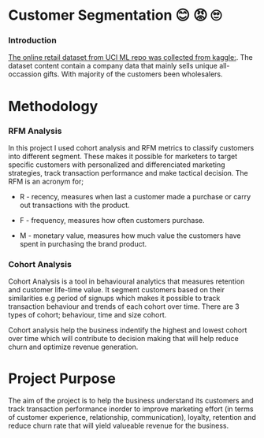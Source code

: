 # Customer Segmentation 😊 😡 🙄 
### Introduction
[The online retail dataset from UCI ML repo was collected from kaggle:](https://www.kaggle.com/datasets/jihyeseo/online-retail-data-set-from-uci-ml-repo). The dataset content contain a company data that mainly sells unique all-occassion gifts. With majority of the customers been wholesalers.

# Methodology

### RFM Analysis
In this project I used cohort analysis and RFM metrics to classify customers into different segment. These makes it possible for marketers to target specific customers with personalized and differenciated marketing strategies, track transaction performance and make tactical decision. The RFM is an acronym for;

* R - recency, measures when last a customer made a purchase or carry out transactions with the product.

* F - frequency, measures how often customers purchase.

* M - monetary value, measures how much value the customers have spent in purchasing the brand product.

### Cohort Analysis
Cohort Analysis is a tool in behavioural analytics that measures retention and customer life-time value. It segment customers based on their similarities e.g period of signups which makes it possible to track transaction behaviour and trends of each cohort over time. There are 3 types of cohort; behaviour, time and size cohort.

Cohort analysis help the business indentify the highest and lowest cohort over time which will contribute to decision making that will help reduce churn and optimize revenue generation.

# Project Purpose
The aim of the project is to help the business understand its customers and track transaction performance inorder to improve marketing effort (in terms of customer experience, relationship, communication), loyalty, retention and reduce churn rate that will yield valueable revenue for the business.
